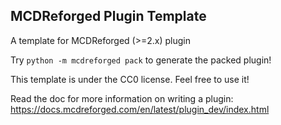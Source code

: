 MCDReforged Plugin Template
-----

A template for MCDReforged (>=2.x) plugin

Try `python -m mcdreforged pack` to generate the packed plugin!

This template is under the CC0 license. Feel free to use it!

Read the doc for more information on writing a plugin: https://docs.mcdreforged.com/en/latest/plugin_dev/index.html
